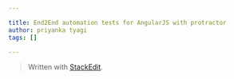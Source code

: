 ```yaml
---

title: End2End automation tests for AngularJS with protractor
author: priyanka tyagi
tags: []

---
```



> Written with [StackEdit](https://stackedit.io/).
<!--stackedit_data:
eyJoaXN0b3J5IjpbLTEyNjM5OTE5MTEsNzMwOTk4MTE2LDU4Mz
YwNjEzN119
-->